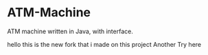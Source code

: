 # ATM-Machine
ATM machine written in Java, with interface. 

hello this is the new fork that i made on this project 
Another Try here
